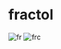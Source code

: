 # fractol
![fr](https://user-images.githubusercontent.com/79480996/165455227-8db56951-eb8a-4cda-a07e-a32e1947fe43.png)
![frc](https://user-images.githubusercontent.com/79480996/165455234-2366ccea-da3b-41e4-8fb9-4b11719843c5.png)

